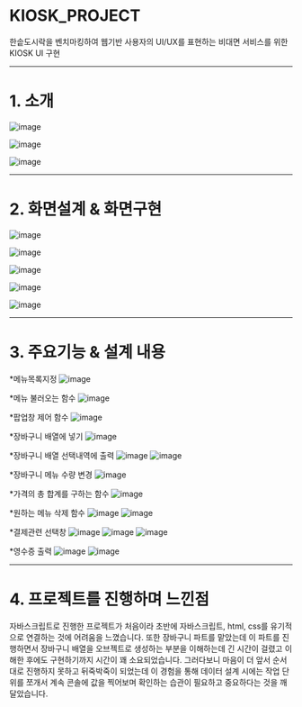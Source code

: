 # KIOSK_PROJECT
한솥도시락을 벤치마킹하여 웹기반 사용자의 UI/UX를 표현하는 비대면 서비스를 위한 KIOSK UI 구현

------------

# 1. 소개
![image](https://user-images.githubusercontent.com/71997900/119938302-2a0fae80-bfc7-11eb-91e6-3b796021a066.png)

![image](https://user-images.githubusercontent.com/71997900/119938468-6a6f2c80-bfc7-11eb-8495-8c0222ff72e7.png)

![image](https://user-images.githubusercontent.com/71997900/119941986-3fd3a280-bfcc-11eb-83d1-de4ab5889dd1.png)

------------

# 2. 화면설계 & 화면구현
![image](https://user-images.githubusercontent.com/71997900/119938526-84107400-bfc7-11eb-9aff-d5a44ac529dd.png)

![image](https://user-images.githubusercontent.com/71997900/119938516-7f4bc000-bfc7-11eb-8262-cb0e41ad6f8a.png)

![image](https://user-images.githubusercontent.com/71997900/119938540-896dbe80-bfc7-11eb-97ca-22f6f984551a.png)

![image](https://user-images.githubusercontent.com/71997900/119938556-8e327280-bfc7-11eb-829a-475df1fa0d5e.png)

![image](https://user-images.githubusercontent.com/71997900/119938568-938fbd00-bfc7-11eb-8319-1ab1a4e114c8.png)

------------

# 3. 주요기능 & 설계 내용

*메뉴목록지정
![image](https://user-images.githubusercontent.com/71997900/119940885-cbe4ca80-bfca-11eb-834e-7adbe91ebc1b.png)

*메뉴 불러오는 함수
![image](https://user-images.githubusercontent.com/71997900/119940933-e028c780-bfca-11eb-8931-2d8bc140b070.png)

*팝업창 제어 함수
![image](https://user-images.githubusercontent.com/71997900/119941868-1ca8f300-bfcc-11eb-9add-51951b1e5ab2.png)

*장바구니 배열에 넣기
![image](https://user-images.githubusercontent.com/71997900/119941800-06029c00-bfcc-11eb-8e49-41cfc742c5fa.png)

*장바구니 배열 선택내역에 출력
![image](https://user-images.githubusercontent.com/71997900/119942321-a2c53980-bfcc-11eb-9c7c-d250e126449c.png)
![image](https://user-images.githubusercontent.com/71997900/119942392-ba9cbd80-bfcc-11eb-9ed0-386109b3739c.png)

*장바구니 메뉴 수량 변경
![image](https://user-images.githubusercontent.com/71997900/119942533-eddf4c80-bfcc-11eb-972e-0684a9de3535.png)

*가격의 총 합계를 구하는 함수
![image](https://user-images.githubusercontent.com/71997900/119942682-16674680-bfcd-11eb-9e69-00b34d8c8e78.png)

*원하는 메뉴 삭제 함수
![image](https://user-images.githubusercontent.com/71997900/119942786-2f6ff780-bfcd-11eb-987b-1dc53df71316.png)
![image](https://user-images.githubusercontent.com/71997900/119942970-5e866900-bfcd-11eb-8461-8e6f8d638ace.png)

*결제관련 선택창
![image](https://user-images.githubusercontent.com/71997900/119943487-1287f400-bfce-11eb-9107-c4d5060521d8.png)
![image](https://user-images.githubusercontent.com/71997900/119943051-79f17400-bfcd-11eb-915f-167e7ac58033.png)
![image](https://user-images.githubusercontent.com/71997900/119943165-a1484100-bfcd-11eb-9c7d-b4a7fd2e57b7.png)

*영수증 출력
![image](https://user-images.githubusercontent.com/71997900/119943345-e1a7bf00-bfcd-11eb-837b-dcf090ab4f5f.png)
![image](https://user-images.githubusercontent.com/71997900/119943293-d05eb280-bfcd-11eb-88a0-34e98435fb95.png)



------------

# 4. 프로젝트를 진행하며 느낀점
자바스크립트로 진행한 프로젝트가 처음이라 초반에 자바스크립트, html, css를 유기적으로 연결하는 것에 어려움을 느꼈습니다. 또한 장바구니 파트를 맡았는데 이 파트를 진행하면서 장바구니 배열을 오브젝트로 생성하는 부분을 이해하는데 긴 시간이 걸렸고 이해한 후에도 구현하기까지 시간이 꽤 소요되었습니다. 그러다보니 마음이 더 앞서 순서대로 진행하지 못하고 뒤죽박죽이 되었는데 이 경험을 통해 데이터 설계 시에는 작업 단위를 쪼개서 계속 콘솔에 값을 찍어보며 확인하는 습관이 필요하고 중요하다는 것을 깨달았습니다.
